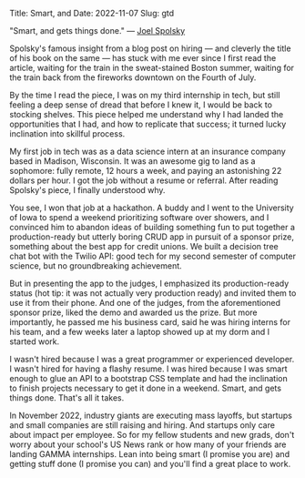 Title: Smart, and
Date: 2022-11-07
Slug: gtd

"Smart, and gets things done." — [Joel Spolsky](https://www.joelonsoftware.com/2006/10/25/the-guerrilla-guide-to-interviewing-version-30/)

Spolsky's famous insight from a blog post on hiring — and cleverly the title of his book on the same — has stuck with me ever since I first read the article, waiting for the train in the sweat-stained Boston summer, waiting for the train back from the fireworks downtown on the Fourth of July.

By the time I read the piece, I was on my third internship in tech, but still feeling a deep sense of dread that before I knew it, I would be back to stocking shelves. This piece helped me understand why I had landed the opportunities that I had, and how to replicate that success; it turned lucky inclination into skillful process. 

My first job in tech was as a data science intern at an insurance company based in Madison, Wisconsin. It was an awesome gig to land as a sophomore: fully remote, 12 hours a week, and paying an astonishing 22 dollars per hour. I got the job without a resume or referral. After reading Spolsky's piece, I finally understood why.

You see, I won that job at a hackathon. A buddy and I went to the University of Iowa to spend a weekend prioritizing software over showers, and I convinced him to abandon ideas of building something fun to put together a production-ready but utterly boring CRUD app in pursuit of a sponsor prize, something about the best app for credit unions. We built a decision tree chat bot with the Twilio API: good tech for my second semester of computer science, but no groundbreaking achievement.

But in presenting the app to the judges, I emphasized its production-ready status (hot tip: it was not actually very production ready) and invited them to use it from their phone. And one of the judges, from the aforementioned sponsor prize, liked the demo and awarded us the prize. But more importantly, he passed me his business card, said he was hiring interns for his team, and a few weeks later a laptop showed up at my dorm and I started work.

I wasn't hired because I was a great programmer or experienced developer. I wasn't hired for having a flashy resume. I was hired because I was smart enough to glue an API to a bootstrap CSS template and had the inclination to finish projects necessary to get it done in a weekend. Smart, and gets things done. That's all it takes.

In November 2022, industry giants are executing mass layoffs, but startups and small companies are still raising and hiring. And startups only care about impact per employee. So for my fellow students and new grads, don't worry about your school's US News rank or how many of your friends are landing GAMMA internships. Lean into being smart (I promise you are) and getting stuff done (I promise you can) and you'll find a great place to work.